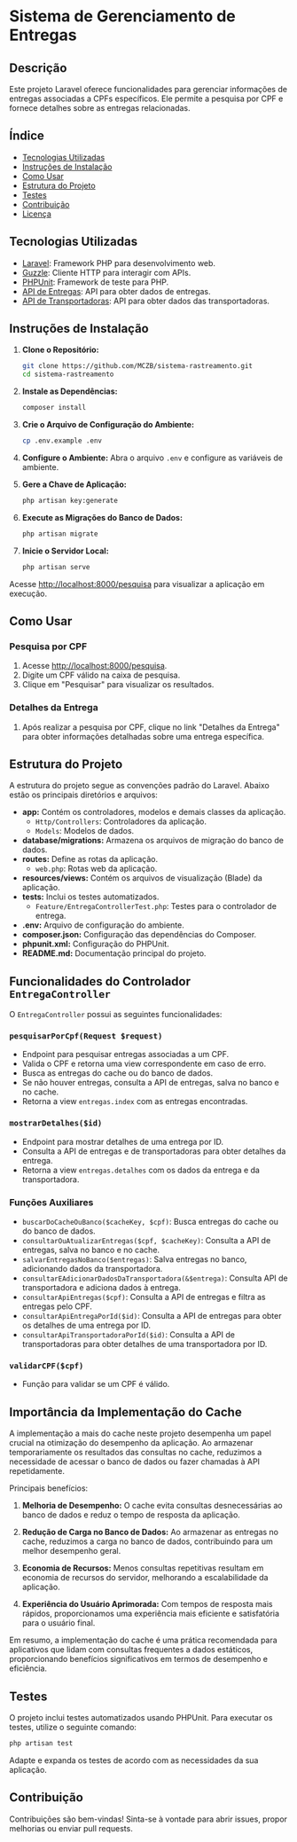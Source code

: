 # Sistema de Gerenciamento de Entregas

## Descrição

Este projeto Laravel oferece funcionalidades para gerenciar informações de entregas associadas a CPFs específicos. Ele permite a pesquisa por CPF e fornece detalhes sobre as entregas relacionadas.

## Índice

- [Tecnologias Utilizadas](#tecnologias-utilizadas)
- [Instruções de Instalação](#instruções-de-instalação)
- [Como Usar](#como-usar)
- [Estrutura do Projeto](#estrutura-do-projeto)
- [Testes](#testes)
- [Contribuição](#contribuição)
- [Licença](#licença)

## Tecnologias Utilizadas

- [Laravel](https://laravel.com/): Framework PHP para desenvolvimento web.
- [Guzzle](https://docs.guzzlephp.org/en/stable/): Cliente HTTP para interagir com APIs.
- [PHPUnit](https://phpunit.de/): Framework de teste para PHP.
- [API de Entregas](https://run.mocky.io/v3/6334edd3-ad56-427b-8f71-a3a395c5a0c7): API para obter dados de entregas.
- [API de Transportadoras](https://run.mocky.io/v3/e8032a9d-7c4b-4044-9d00-57733a2e2637): API para obter dados das transportadoras.

## Instruções de Instalação

1. **Clone o Repositório:**
   ```bash
   git clone https://github.com/MCZB/sistema-rastreamento.git
   cd sistema-rastreamento
   ```

2. **Instale as Dependências:**
   ```bash
   composer install
   ```

3. **Crie o Arquivo de Configuração do Ambiente:**
   ```bash
   cp .env.example .env
   ```

4. **Configure o Ambiente:**
   Abra o arquivo `.env` e configure as variáveis de ambiente.

5. **Gere a Chave de Aplicação:**
   ```bash
   php artisan key:generate
   ```

7. **Execute as Migrações do Banco de Dados:**
   ```bash
   php artisan migrate
   ```

8. **Inicie o Servidor Local:**
   ```bash
   php artisan serve
   ```

Acesse [http://localhost:8000/pesquisa](http://localhost:8000/pesquisa) para visualizar a aplicação em execução.

## Como Usar

### Pesquisa por CPF

1. Acesse [http://localhost:8000/pesquisa](http://localhost:8000/pesquisa).
2. Digite um CPF válido na caixa de pesquisa.
3. Clique em "Pesquisar" para visualizar os resultados.

### Detalhes da Entrega

1. Após realizar a pesquisa por CPF, clique no link "Detalhes da Entrega" para obter informações detalhadas sobre uma entrega específica.

## Estrutura do Projeto

A estrutura do projeto segue as convenções padrão do Laravel. Abaixo estão os principais diretórios e arquivos:

- **app:** Contém os controladores, modelos e demais classes da aplicação.
  - `Http/Controllers`: Controladores da aplicação.
  - `Models`: Modelos de dados.
- **database/migrations:** Armazena os arquivos de migração do banco de dados.
- **routes:** Define as rotas da aplicação.
  - `web.php`: Rotas web da aplicação.
- **resources/views:** Contém os arquivos de visualização (Blade) da aplicação.
- **tests:** Inclui os testes automatizados.
  - `Feature/EntregaControllerTest.php`: Testes para o controlador de entrega.
- **.env:** Arquivo de configuração do ambiente.
- **composer.json:** Configuração das dependências do Composer.
- **phpunit.xml:** Configuração do PHPUnit.
- **README.md:** Documentação principal do projeto.

## Funcionalidades do Controlador `EntregaController`

O `EntregaController` possui as seguintes funcionalidades:

### `pesquisarPorCpf(Request $request)`

- Endpoint para pesquisar entregas associadas a um CPF.
- Valida o CPF e retorna uma view correspondente em caso de erro.
- Busca as entregas do cache ou do banco de dados.
- Se não houver entregas, consulta a API de entregas, salva no banco e no cache.
- Retorna a view `entregas.index` com as entregas encontradas.



### `mostrarDetalhes($id)`

- Endpoint para mostrar detalhes de uma entrega por ID.
- Consulta a API de entregas e de transportadoras para obter detalhes da entrega.
- Retorna a view `entregas.detalhes` com os dados da entrega e da transportadora.

### Funções Auxiliares

- `buscarDoCacheOuBanco($cacheKey, $cpf)`: Busca entregas do cache ou do banco de dados.
- `consultarOuAtualizarEntregas($cpf, $cacheKey)`: Consulta a API de entregas, salva no banco e no cache.
- `salvarEntregasNoBanco($entregas)`: Salva entregas no banco, adicionando dados da transportadora.
- `consultarEAdicionarDadosDaTransportadora(&$entrega)`: Consulta API de transportadora e adiciona dados à entrega.
- `consultarApiEntregas($cpf)`: Consulta a API de entregas e filtra as entregas pelo CPF.
- `consultarApiEntregaPorId($id)`: Consulta a API de entregas para obter os detalhes de uma entrega por ID.
- `consultarApiTransportadoraPorId($id)`: Consulta a API de transportadoras para obter detalhes de uma transportadora por ID.

### `validarCPF($cpf)`

- Função para validar se um CPF é válido.

## Importância da Implementação do Cache

A implementação a mais do cache neste projeto desempenha um papel crucial na otimização do desempenho da aplicação. Ao armazenar temporariamente os resultados das consultas no cache, reduzimos a necessidade de acessar o banco de dados ou fazer chamadas à API repetidamente.

Principais benefícios:

1. **Melhoria de Desempenho:** O cache evita consultas desnecessárias ao banco de dados e reduz o tempo de resposta da aplicação.

2. **Redução de Carga no Banco de Dados:** Ao armazenar as entregas no cache, reduzimos a carga no banco de dados, contribuindo para um melhor desempenho geral.

3. **Economia de Recursos:** Menos consultas repetitivas resultam em economia de recursos do servidor, melhorando a escalabilidade da aplicação.

4. **Experiência do Usuário Aprimorada:** Com tempos de resposta mais rápidos, proporcionamos uma experiência mais eficiente e satisfatória para o usuário final.

Em resumo, a implementação do cache é uma prática recomendada para aplicativos que lidam com consultas frequentes a dados estáticos, proporcionando benefícios significativos em termos de desempenho e eficiência.

## Testes

O projeto inclui testes automatizados usando PHPUnit. Para executar os testes, utilize o seguinte comando:

```bash
php artisan test
```

Adapte e expanda os testes de acordo com as necessidades da sua aplicação.

## Contribuição

Contribuições são bem-vindas! Sinta-se à vontade para abrir issues, propor melhorias ou enviar pull requests.
